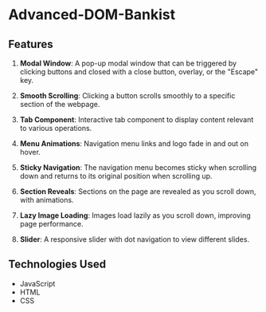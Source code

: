 # Advanced-DOM-Bankist

## Features

1. **Modal Window**: A pop-up modal window that can be triggered by clicking buttons and closed with a close button, overlay, or the "Escape" key.

2. **Smooth Scrolling**: Clicking a button scrolls smoothly to a specific section of the webpage.

3. **Tab Component**: Interactive tab component to display content relevant to various operations.

4. **Menu Animations**: Navigation menu links and logo fade in and out on hover.

5. **Sticky Navigation**: The navigation menu becomes sticky when scrolling down and returns to its original position when scrolling up.

6. **Section Reveals**: Sections on the page are revealed as you scroll down, with animations.

7. **Lazy Image Loading**: Images load lazily as you scroll down, improving page performance.

8. **Slider**: A responsive slider with dot navigation to view different slides.

## Technologies Used

- JavaScript
- HTML
- CSS
